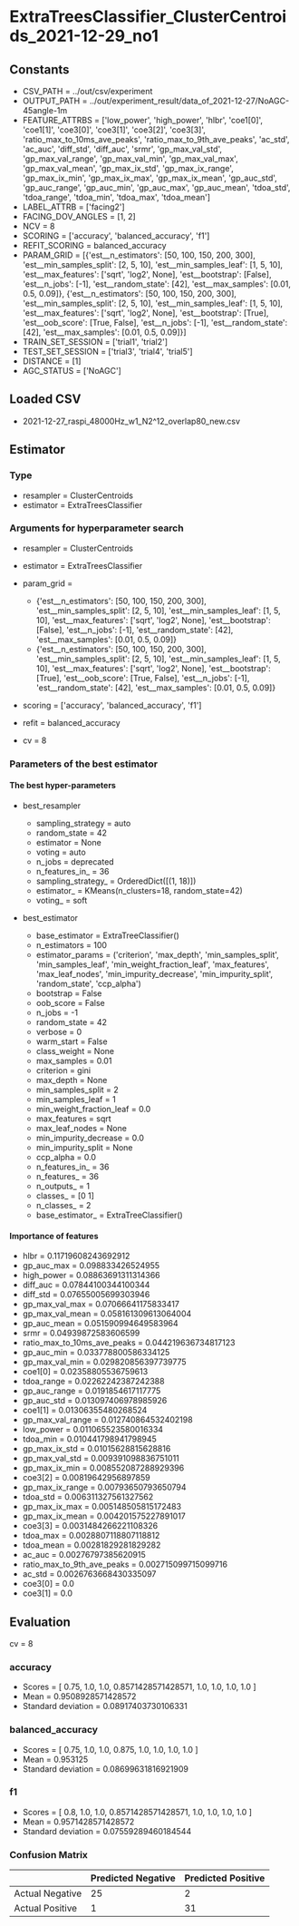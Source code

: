 # ExtraTreesClassifier_ClusterCentroids_2021-12-29_no1
## Constants
- CSV_PATH = ../out/csv/experiment
- OUTPUT_PATH = ../out/experiment_result/data_of_2021-12-27/NoAGC-45angle-1m
- FEATURE_ATTRBS = ['low_power', 'high_power', 'hlbr', 'coe1[0]', 'coe1[1]', 'coe3[0]', 'coe3[1]', 'coe3[2]', 'coe3[3]', 'ratio_max_to_10ms_ave_peaks', 'ratio_max_to_9th_ave_peaks', 'ac_std', 'ac_auc', 'diff_std', 'diff_auc', 'srmr', 'gp_max_val_std', 'gp_max_val_range', 'gp_max_val_min', 'gp_max_val_max', 'gp_max_val_mean', 'gp_max_ix_std', 'gp_max_ix_range', 'gp_max_ix_min', 'gp_max_ix_max', 'gp_max_ix_mean', 'gp_auc_std', 'gp_auc_range', 'gp_auc_min', 'gp_auc_max', 'gp_auc_mean', 'tdoa_std', 'tdoa_range', 'tdoa_min', 'tdoa_max', 'tdoa_mean']
- LABEL_ATTRB = ['facing2']
- FACING_DOV_ANGLES = [1, 2]
- NCV = 8
- SCORING = ['accuracy', 'balanced_accuracy', 'f1']
- REFIT_SCORING = balanced_accuracy
- PARAM_GRID = [{'est__n_estimators': [50, 100, 150, 200, 300], 'est__min_samples_split': [2, 5, 10], 'est__min_samples_leaf': [1, 5, 10], 'est__max_features': ['sqrt', 'log2', None], 'est__bootstrap': [False], 'est__n_jobs': [-1], 'est__random_state': [42], 'est__max_samples': [0.01, 0.5, 0.09]}, {'est__n_estimators': [50, 100, 150, 200, 300], 'est__min_samples_split': [2, 5, 10], 'est__min_samples_leaf': [1, 5, 10], 'est__max_features': ['sqrt', 'log2', None], 'est__bootstrap': [True], 'est__oob_score': [True, False], 'est__n_jobs': [-1], 'est__random_state': [42], 'est__max_samples': [0.01, 0.5, 0.09]}]
- TRAIN_SET_SESSION = ['trial1', 'trial2']
- TEST_SET_SESSION = ['trial3', 'trial4', 'trial5']
- DISTANCE = [1]
- AGC_STATUS = ['NoAGC']

## Loaded CSV
- 2021-12-27_raspi_48000Hz_w1_N2^12_overlap80_new.csv

## Estimator
### Type
- resampler = ClusterCentroids
- estimator = ExtraTreesClassifier

### Arguments for hyperparameter search
- resampler = ClusterCentroids
- estimator = ExtraTreesClassifier
- param_grid = 
	- {'est__n_estimators': [50, 100, 150, 200, 300], 'est__min_samples_split': [2, 5, 10], 'est__min_samples_leaf': [1, 5, 10], 'est__max_features': ['sqrt', 'log2', None], 'est__bootstrap': [False], 'est__n_jobs': [-1], 'est__random_state': [42], 'est__max_samples': [0.01, 0.5, 0.09]}
	- {'est__n_estimators': [50, 100, 150, 200, 300], 'est__min_samples_split': [2, 5, 10], 'est__min_samples_leaf': [1, 5, 10], 'est__max_features': ['sqrt', 'log2', None], 'est__bootstrap': [True], 'est__oob_score': [True, False], 'est__n_jobs': [-1], 'est__random_state': [42], 'est__max_samples': [0.01, 0.5, 0.09]}

- scoring = ['accuracy', 'balanced_accuracy', 'f1']
- refit = balanced_accuracy
- cv = 8

### Parameters of the best estimator
#### The best hyper-parameters
- best_resampler
	- sampling_strategy = auto
	- random_state = 42
	- estimator = None
	- voting = auto
	- n_jobs = deprecated
	- n_features_in_ = 36
	- sampling_strategy_ = OrderedDict([(1, 18)])
	- estimator_ = KMeans(n_clusters=18, random_state=42)
	- voting_ = soft

- best_estimator
	- base_estimator = ExtraTreeClassifier()
	- n_estimators = 100
	- estimator_params = ('criterion', 'max_depth', 'min_samples_split', 'min_samples_leaf', 'min_weight_fraction_leaf', 'max_features', 'max_leaf_nodes', 'min_impurity_decrease', 'min_impurity_split', 'random_state', 'ccp_alpha')
	- bootstrap = False
	- oob_score = False
	- n_jobs = -1
	- random_state = 42
	- verbose = 0
	- warm_start = False
	- class_weight = None
	- max_samples = 0.01
	- criterion = gini
	- max_depth = None
	- min_samples_split = 2
	- min_samples_leaf = 1
	- min_weight_fraction_leaf = 0.0
	- max_features = sqrt
	- max_leaf_nodes = None
	- min_impurity_decrease = 0.0
	- min_impurity_split = None
	- ccp_alpha = 0.0
	- n_features_in_ = 36
	- n_features_ = 36
	- n_outputs_ = 1
	- classes_ = [0 1]
	- n_classes_ = 2
	- base_estimator_ = ExtraTreeClassifier()

#### Importance of features
- hlbr = 0.11719608243692912
- gp_auc_max = 0.098833426524955
- high_power = 0.08863691311314366
- diff_auc = 0.07844100344100344
- diff_std = 0.07655005699303946
- gp_max_val_max = 0.07066641175833417
- gp_max_val_mean = 0.058161309613064004
- gp_auc_mean = 0.051590994649583964
- srmr = 0.04939872583606599
- ratio_max_to_10ms_ave_peaks = 0.044219636734817123
- gp_auc_min = 0.033778800586334125
- gp_max_val_min = 0.029820856397739775
- coe1[0] = 0.02358805536759613
- tdoa_range = 0.02262242387242388
- gp_auc_range = 0.0191854617117775
- gp_auc_std = 0.013097406978985926
- coe1[1] = 0.01306355480268524
- gp_max_val_range = 0.012740864532402198
- low_power = 0.011065523580016334
- tdoa_min = 0.010441798941798945
- gp_max_ix_std = 0.01015628815628816
- gp_max_val_std = 0.009391098836751011
- gp_max_ix_min = 0.008552087288929396
- coe3[2] = 0.00819642956897859
- gp_max_ix_range = 0.00793650793650794
- tdoa_std = 0.006311327561327562
- gp_max_ix_max = 0.005148505815172483
- gp_max_ix_mean = 0.004201575227891017
- coe3[3] = 0.0031484266221108326
- tdoa_max = 0.0028807118807118812
- tdoa_mean = 0.00281829281829282
- ac_auc = 0.00276797385620915
- ratio_max_to_9th_ave_peaks = 0.002715099715099716
- ac_std = 0.0026763668430335097
- coe3[0] = 0.0
- coe3[1] = 0.0

## Evaluation
cv = 8
### accuracy
- Scores = [ 0.75, 1.0, 1.0, 0.8571428571428571, 1.0, 1.0, 1.0, 1.0 ]
- Mean = 0.9508928571428572
- Standard deviation = 0.08917403730106331

### balanced_accuracy
- Scores = [ 0.75, 1.0, 1.0, 0.875, 1.0, 1.0, 1.0, 1.0 ]
- Mean = 0.953125
- Standard deviation = 0.08699631816921909

### f1
- Scores = [ 0.8, 1.0, 1.0, 0.8571428571428571, 1.0, 1.0, 1.0, 1.0 ]
- Mean = 0.9571428571428572
- Standard deviation = 0.07559289460184544

### Confusion Matrix
|  | Predicted Negative | Predicted Positive |
| --- | --- | --- |
| Actual Negative | 25 | 2 |
| Actual Positive | 1 | 31 |

      